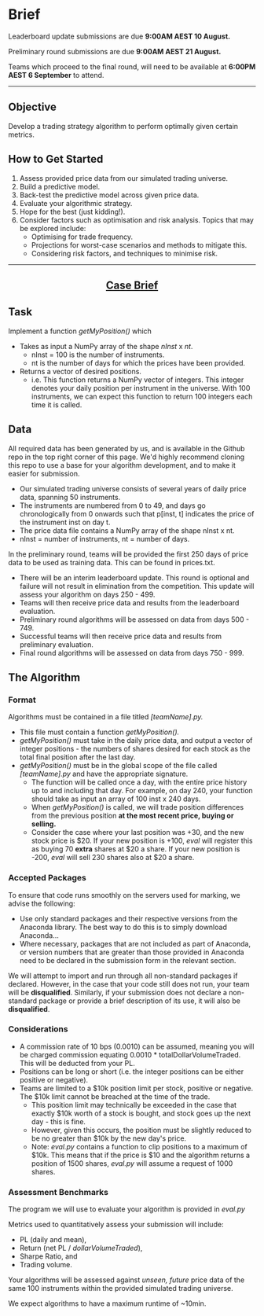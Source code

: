 # Brief

Leaderboard update submissions are due **9:00AM AEST 10 August.** 

Preliminary round submissions are due **9:00AM AEST 21 August.** 

Teams which proceed to the final round, will need to be available at **6:00PM AEST 6 September** to attend.

[//]: # (We recommend that each team have at least one member with programming experience in Python, as well as financial knowledge. Impressive submissions will be expected to involve reasonably advanced data analysis and implementation of reasonably sophisticated trading strategies.)

---

## Objective

Develop a trading strategy algorithm to perform optimally given certain metrics.

## How to Get Started

1. Assess provided price data from our simulated trading universe.
2. Build a predictive model.
3. Back-test the predictive model across given price data.
4. Evaluate your algorithmic strategy.
5. Hope for the best (just kidding!).
6. Consider factors such as optimisation and risk analysis. Topics that may be explored include:
   - Optimising for trade frequency.
   - Projections for worst-case scenarios and methods to mitigate this.
   - Considering risk factors, and techniques to minimise risk.

[//]: # (For more information, make sure to take a look at our [learning resources and technical advice]&#40;https://unsw-fintech-society-events.github.io/algothon2022/4resources/&#41; page!)

---

## **<p align="center"><ins>Case Brief</ins></p>**

## Task

Implement a function _getMyPosition()_ which

- Takes as input a NumPy array of the shape _nInst_ x _nt_.
  - nInst = 100 is the number of instruments.
  - nt is the number of days for which the prices have been provided.
- Returns a vector of desired positions.
  - i.e. This function returns a NumPy vector of integers. This integer denotes your daily position per instrument in the universe. With 100 instruments, we can expect this function to return 100 integers each time it is called.

## Data

All required data has been generated by us, and is available in the Github repo in the top right corner of this page. We'd highly recommend cloning this repo to use a base for your algorithm development, and to make it easier for submission.

- Our simulated trading universe consists of several years of daily price data, spanning 50 instruments.
- The instruments are numbered from 0 to 49, and days go chronologically from 0 onwards such that p[inst, t] indicates the price of the instrument inst on day t.
- The price data file contains a NumPy array of the shape nInst x nt.
- nInst = number of instruments, nt = number of days.

In the preliminary round, teams will be provided the first 250 days of price data to be used as training data. This can be found in prices.txt.

- There will be an interim leaderboard update. This round is optional and failure will not result in elimination from the competition. This update will assess your algorithm on days 250 - 499.
- Teams will then receive price data and results from the leaderboard evaluation.
- Preliminary round algorithms will be assessed on data from days 500 - 749.
- Successful teams will then receive price data and results from preliminary evaluation.
- Final round algorithms will be assessed on data from days 750 - 999.

## The Algorithm

### Format

Algorithms must be contained in a file titled _[teamName].py._

- This file must contain a function _getMyPosition()._
- _getMyPosition()_ must take in the daily price data, and output a vector of integer positions - the numbers of shares desired for each stock as the total final position after the last day.
- _getMyPosition()_ must be in the global scope of the file called _[teamName].py_ and have the appropriate signature.
  - The function will be called once a day, with the entire price history up to and including that day. For example, on day 240, your function should take as input an array of 100 inst x 240 days.
  - When _getMyPosition()_ is called, we will trade position differences from the previous position **at the most recent price, buying or selling.**
  - Consider the case where your last position was +30, and the new stock price is $20. If your new position is +100, _eval_ will register this as buying 70 **extra** shares at $20 a share. If your new position is -200, _eval_ will sell 230 shares also at $20 a share.

### **Accepted Packages**

To ensure that code runs smoothly on the servers used for marking, we advise the following:

- Use only standard packages and their respective versions from the Anaconda library. The best way to do this is to simply download Anaconda...
- Where necessary, packages that are not included as part of Anaconda, or version numbers that are greater than those provided in Anaconda need to be declared in the submission form in the relevant section.

We will attempt to import and run through all non-standard packages if declared. However, in the case that your code still does not run, your team will be **disqualified**. Similarly, if your submission does not declare a non-standard package or provide a brief description of its use, it will also be **disqualified**.

### **Considerations**

- A commission rate of 10 bps (0.0010) can be assumed, meaning you will be charged commission equating 0.0010 * totalDollarVolumeTraded. This will be deducted from your PL.
- Positions can be long or short (i.e. the integer positions can be either positive or negative).
- Teams are limited to a $10k position limit per stock, positive or negative. The $10k limit cannot be breached at the time of the trade.
  - This position limit may technically be exceeded in the case that exactly $10k worth of a stock is bought, and stock goes up the next day - this is fine.
  - However, given this occurs, the position must be slightly reduced to be no greater than $10k by the new day's price.
  - Note: _eval.py_ contains a function to clip positions to a maximum of $10k. This means that if the price is $10 and the algorithm returns a position of 1500 shares, _eval.py_ will assume a request of 1000 shares.

### **Assessment Benchmarks**

The program we will use to evaluate your algorithm is provided in _eval.py_

Metrics used to quantitatively assess your submission will include:

- PL (daily and mean),
- Return (net PL / _dollarVolumeTraded_),
- Sharpe Ratio, and
- Trading volume.

Your algorithms will be assessed against _unseen, future_ price data of the same 100 instruments within the provided simulated trading universe.

We expect algorithms to have a maximum runtime of ~10min.

[//]: # (## Submission)

[//]: # ()
[//]: # (Submission details can be found on our [Submission]&#40;https://unsw-fintech-society-events.github.io/algothon2022/5submission/&#41; page.)

[//]: # ()
[//]: # (Ensure that all code submitted is tested against _eval.py_ **This will be the test used to evaluate the performance of your algorithm.**)

[//]: # (Judging criteria can be found [here.]&#40;https://unsw-fintech-society-events.github.io/algothon2022/6criteria/&#41;)
